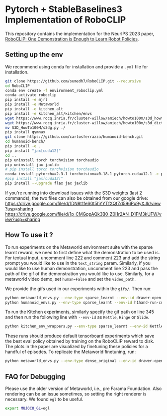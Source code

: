 # Pytorch + StableBaselines3 Implementation of RoboCLIP
This repository contains the implementation for the NeurIPS 2023 paper, [RoboCLIP: One Demonstration is Enough to Learn Robot Policies](https://arxiv.org/abs/2310.07899).

## Setting up the env

We recommend using conda for installation and provide a `.yml` file for installation. 

```sh
git clone https://github.com/sumedh7/RoboCLIP.git --recursive
cd RoboCLIP
conda env create -f environment_roboclip.yml
conda activate roboclip
pip install -e mjrl
pip install -e Metaworld
pip install -e kitchen_alt
pip install -e kitchen_alt/kitchen/envs
wget https://www.rocq.inria.fr/cluster-willow/amiech/howto100m/s3d_howto100m.pth
wget https://www.rocq.inria.fr/cluster-willow/amiech/howto100m/s3d_dict.npy
mv S3D_HowTo100M/s3dg.py ./
pip install gymnax
git clone https://github.com/carlosferrazza/humanoid-bench.git
cd humanoid-bench/ 
pip install -e .
pip install "jax[cuda12]"
cd ..
pip uninstall torch torchvision torchaudio
pip uninstall jax jaxlib
# pip install torch torchvision torchaudio
conda install pytorch==2.3.1 torchvision==0.18.1 pytorch-cuda=12.1 -c pytorch -c nvidia
#pip install "jax[cuda12]"
pip install --upgrade flax jax jaxlib
```

If you're running into download issues with the S3D weights (last 2 commands), the two files can also be obtained from our google drive:
https://drive.google.com/file/d/1DN8t1feS0t5hYYTfXQfZd596Pu9yXJIr/view?usp=sharing
https://drive.google.com/file/d/1p_CMGppAQk3B0_Z0i1r2AN_D1FM3kUFW/view?usp=sharing

## How To use it ?

To run experiments on the Metaworld environment suite with the sparse learnt reward, we need to first define what the demonstration to be used is. For textual input, uncomment line 222 and comment 223 and add the string prompt you would like to use in the `text_string` param. Similarly, if you would like to use human demonstration, uncomment line 223 and pass the path of the gif of the demonstration you would like to use. Similarly, for a metaworld video demo, set `human=False` and set the `video_path`. 

We provide the gifs used in our experiments within the `gifs/`.
Then run: 
```sh
python metaworld_envs.py --env-type sparse_learnt --env-id drawer-open-v2-goal-hidden --dir-add <add experiment identifier>
python humanoid_envs.py --env-type sparse_learnt --env-id h1hand-run-customized-v0
```

To run the Kitchen experiments, similarly specify the gif path on line 345 and then run the following line with `--env-id` as `Kettle`, `Hinge` or `Slide`. 

```sh
python kitchen_env_wrappers.py --env-type sparse_learnt --env-id Kettle --dir-add <add experiment identifier>
```

These runs should produce default tensorboard experiments which save the best eval policy obtained by training on the RoboCLIP reward to disk. The plots in the paper are visualized by finetuning these policies for a handful of episodes. To replicate the Metaworld finetuning,  run:

```sh
python metaworld_envs.py --env-type dense_original --env-id drawer-open-v2-goal-hidden --pretrained <path_to_best_policy> --dir-add <add_experiment_identifier>  
```
## FAQ for Debugging
Please use the older version of Metaworld, i.e., pre Farama Foundation. Also rendering can be an issue sometimes, so setting the right renderer is necessary. We found `egl` to be useful. 
```sh
export MUJOCO_GL=egl
```
